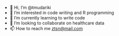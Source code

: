 - 👋 Hi, I’m @tmudariki
- 👀 I’m interested in code writing and R programming
- 🌱 I’m currently learning to write code
- 💞️ I’m looking to collaborate on healthcare data
- 📫 How to reach me ztsn@mail.com

<!---
tmudariki/tmudariki is a ✨ special ✨ repository because its `README.md` (this file) appears on your GitHub profile.
You can click the Preview link to take a look at your changes.
--->
